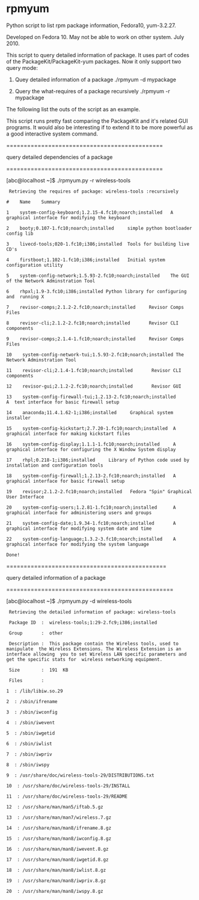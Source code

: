 # rpmyum
Python script to list rpm package information, Fedora10, yum-3.2.27. 

Developed on Fedora 10. May not be able to work on other system. July 2010.

This script to query detailed information of package. It uses part of codes of the PackageKit/PackageKit-yum packages.  Now it only support two query mode:


 1. Quey detailed information of a package
 ./rpmyum -d mypackage

 2. Query the what-requires of a package recursively
 ./rpmyum -r mypackage


 The following list the outs of the script as an example.

 This script runs pretty fast comparing the PackageKit and it's related GUI
 programs. It would also be interesting if to extend it to be more powerful
 as a good interactive system command.

=============================================
 
 
 query detailed dependencies of a package
 
=============================================

 [abc@localhost ~]$ ./rpmyum.py -r wireless-tools

     Retrieving the requires of package: wireless-tools :recursively

    #    Name    Summary

    1    system-config-keyboard;1.2.15-4.fc10;noarch;installed   A  graphical interface for modifying the keyboard

    2    booty;0.107-1.fc10;noarch;installed     simple python bootloader  config lib

    3    livecd-tools;020-1.fc10;i386;installed  Tools for building live  CD's

    4    firstboot;1.102-1.fc10;i386;installed   Initial system configuration utility

    5    system-config-network;1.5.93-2.fc10;noarch;installed    The GUI of the Network Adminstration Tool

    6    rhpxl;1.9-3.fc10;i386;installed Python library for configuring and  running X

    7    revisor-comps;2.1.2-2.fc10;noarch;installed     Revisor Comps  Files

    8    revisor-cli;2.1.2-2.fc10;noarch;installed       Revisor CLI  components

    9    revisor-comps;2.1.4-1.fc10;noarch;installed     Revisor Comps Files

    10    system-config-network-tui;1.5.93-2.fc10;noarch;installed The Network Adminstration Tool

    11    revisor-cli;2.1.4-1.fc10;noarch;installed       Revisor CLI  components

    12    revisor-gui;2.1.2-2.fc10;noarch;installed       Revisor GUI 
 
    13    system-config-firewall-tui;1.2.13-2.fc10;noarch;installed       A  text interface for basic firewall setup

    14    anaconda;11.4.1.62-1;i386;installed     Graphical system installer

    15    system-config-kickstart;2.7.20-1.fc10;noarch;installed  A graphical interface for making kickstart files

    16    system-config-display;1.1.1-1.fc10;noarch;installed     A graphical interface for configuring the X Window System display

    17    rhpl;0.218-1;i386;installed     Library of Python code used by installation and configuration tools

    18    system-config-firewall;1.2.13-2.fc10;noarch;installed   A graphical interface for basic firewall setup

    19    revisor;2.1.2-2.fc10;noarch;installed   Fedora "Spin" Graphical  User Interface

    20    system-config-users;1.2.81-1.fc10;noarch;installed      A  graphical interface for administering users and groups

    21    system-config-date;1.9.34-1.fc10;noarch;installed       A  graphical interface for modifying system date and time

    22    system-config-language;1.3.2-3.fc10;noarch;installed    A  graphical interface for modifying the system language

    Done!


 ==============================================
 
 
query detailed information of a package

================================================


 [abc@localhost ~]$ ./rpmyum.py -d wireless-tools

     Retrieving the detailed information of package: wireless-tools

     Package ID  :  wireless-tools;1:29-2.fc9;i386;installed

     Group       :  other

     Description :  This package contain the Wireless tools, used to manipulate  the Wireless Extensions. The Wireless Extension is an interface allowing  you to set Wireless LAN specific parameters and get the specific stats for  wireless networking equipment.

     Size        :  191  KB

     Files       :

    1  : /lib/libiw.so.29

    2  : /sbin/ifrename

    3  : /sbin/iwconfig

    4  : /sbin/iwevent

    5  : /sbin/iwgetid

    6  : /sbin/iwlist

    7  : /sbin/iwpriv

    8  : /sbin/iwspy

    9  : /usr/share/doc/wireless-tools-29/DISTRIBUTIONS.txt

    10  : /usr/share/doc/wireless-tools-29/INSTALL

    11  : /usr/share/doc/wireless-tools-29/README

    12  : /usr/share/man/man5/iftab.5.gz

    13  : /usr/share/man/man7/wireless.7.gz

    14  : /usr/share/man/man8/ifrename.8.gz

    15  : /usr/share/man/man8/iwconfig.8.gz

    16  : /usr/share/man/man8/iwevent.8.gz

    17  : /usr/share/man/man8/iwgetid.8.gz

    18  : /usr/share/man/man8/iwlist.8.gz

    19  : /usr/share/man/man8/iwpriv.8.gz

    20  : /usr/share/man/man8/iwspy.8.gz
